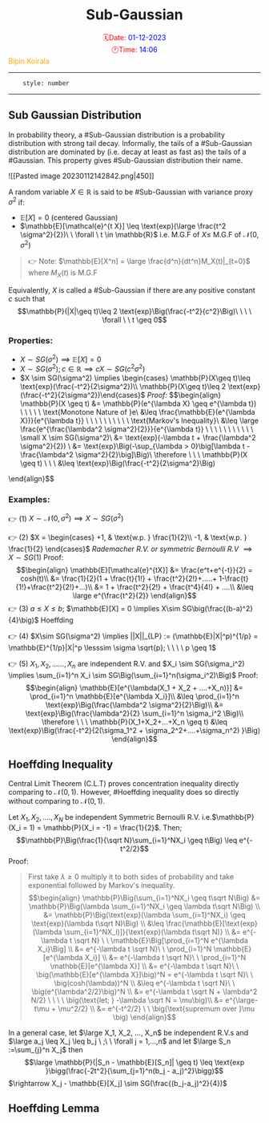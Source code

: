 <center> <h1> Sub-Gaussian </h1></center>
<center><span style="color: red">🗓️Date: </span><span style="color: blue">01-12-2023</span></center> 
<center><span style="color: red">🕐Time: </span><span style="color: blue">14:06</span></center><right><span style="color: orange">Bipin Koirala
</span></right><hr>

```toc
	style: number
```
<hr>

## Sub Gaussian Distribution

In probability theory, a #Sub-Gaussian distribution is a probability distribution with strong tail decay. Informally, the tails of a #Sub-Gaussian distribution are dominated by (i.e. decay at least as fast as) the tails of a #Gaussian. This property gives #Sub-Gaussian distribution their name. 

![[Pasted image 20230112142842.png|450]]

A random variable $X \in \mathbb{R}$ is said to be #Sub-Gaussian with variance proxy $\sigma^2$ if:
* $\mathbb{E}[X] = 0$ (centered Gaussian) 
* $\mathbb{E}[\mathcal{e}^{t X}] \leq \text{exp}(\large \frac{t^2 \sigma^2}{2})\ \ \forall \ t \in \mathbb{R}$        i.e. M.G.F of $X \leq$ M.G.F of $\mathcal{N}(0, \sigma^2)$ 

> 👉 Note: $\mathbb{E}[X^n] = \large \frac{d^n}{dt^n}M_X(t)|_{t=0}$  where $M_X(t)$ is M.G.F

Equivalently, $X$ is called a #Sub-Gaussian if there are any positive constant $c$ such that$$\mathbb{P}(|X|\geq t)\leq 2 \text{exp}\Big(\frac{-t^2}{c^2}\Big)\ \ \ \ \forall \ \ t \geq 0$$
### Properties:

* $X \sim SG(\sigma^2) \implies \mathbb{E}[X]=0$
* $X \sim SG(\sigma^2); c\in\mathbb{R} \implies cX\sim SG(c^2 \sigma^2)$
* $X \sim SG(\sigma^2) \implies \begin{cases} \mathbb{P}(X\geq t)\leq \text{exp}(\frac{-t^2}{2\sigma^2})\\ \mathbb{P}(X\geq t)\leq 2 \text{exp}(\frac{-t^2}{2\sigma^2})\end{cases}$
*Proof:*
$$\begin{align}
\mathbb{P}(X \geq t) &= \mathbb{P}(e^{\lambda X} \geq e^{\lambda t}) \ \ \ \ \ \text{Monotone Nature of }e\\
&\leq \frac{\mathbb{E}(e^{\lambda X})}{e^{\lambda t}} \ \ \ \ \ \ \ \ \ \ \text{Markov's Inequality}\\
&\leq \large \frac{e^{\frac{\lambda^2 \sigma^2}{2}}}{e^{\lambda t}} \ \ \ \ \ \ \ \ \ \ \ \small X \sim SG(\sigma^2)\\
&= \text{exp}(-\lambda t + \frac{\lambda^2 \sigma^2}{2}) \\
&= \text{exp}\Big(-\sup_{\lambda > 0}\big[\lambda t - \frac{\lambda^2 \sigma^2}{2}\big]\Big)\\
\therefore \ \ \ \mathbb{P}(X \geq t) \ \ \ &\leq \text{exp}\Big(\frac{-t^2}{2\sigma^2}\Big) 

\end{align}$$

### Examples:
👉 (1) $X \sim \mathcal{N}(0, \sigma^2) \implies X \sim SG(\sigma^2)$

👉 (2) $X = \begin{cases} +1, & \text{w.p. } \frac{1}{2}\\ -1, & \text{w.p. } \frac{1}{2} \end{cases}$      *Rademacher R.V. or symmetric Bernoulli R.V* $\implies X \sim SG(1)$
Proof:
$$\begin{align}
\mathbb{E}[\mathcal{e}^{tX}] &= \frac{e^t+e^{-t}}{2} = cosh(t)\\
&= \frac{1}{2}(1 + \frac{t}{1!} + \frac{t^2}{2!}+.....+ 1-\frac{t}{1!}+\frac{t^2}{2!}+...)\\
&= 1 + \frac{t^2}{2!} + \frac{t^4}{4!} + ....\\
&\leq \large e^{\frac{t^2}{2}}
\end{align}$$
👉 (3) $a \leq X \leq b$; $\mathbb{E}[X] = 0 \implies X\sim SG\big(\frac{(b-a)^2}{4}\big)$  Hoeffding

👉 (4) $X\sim SG(\sigma^2) \implies ||X||_{LP} := (\mathbb{E}|X|^p)^{1/p} = \mathbb{E}^{1/p}|X|^p \lesssim \sigma \sqrt{p}; \ \ \ \ p \geq 1$

👉 (5) $X_1, X_2, ......, X_n$ are independent R.V. and $X_i \sim SG(\sigma_i^2) \implies \sum_{i=1}^n X_i \sim SG\Big(\sum_{i=1}^n(\sigma_i^2)\Big)$ 
Proof:
$$\begin{align}
\mathbb{E}[e^{\lambda(X_1 + X_2 + ....+X_n)}] &= \prod_{i=1}^n \mathbb{E}[e^{\lambda X_i}]\\
&\leq \prod_{i=1}^n \text{exp}\Big(\frac{\lambda^2 \sigma^2}{2}\Big)\\
&= \text{exp}\Big(\frac{\lambda^2}{2} \sum_{i=1}^n \sigma_i^2 \Big)\\
\therefore \ \ \ \mathbb{P}(X_1+X_2+...+X_n \geq t) &\leq \text{exp}\Big(\frac{-t^2}{2(\sigma_1^2 + \sigma_2^2+....+\sigma_n^2)  }\Big)
\end{align}$$
## Hoeffding Inequality

Central Limit Theorem (C.L.T) proves concentration inequality directly comparing to $\mathcal{N}(0,1)$. However, #Hoeffding inequality does so directly without comparing to $\mathcal{N}(0,1)$.

Let $X_1, X_2, ...., X_N$ be independent Symmetric Bernoulli R.V. i.e.$\mathbb{P}(X_i = 1) = \mathbb{P}(X_i = -1) = \frac{1}{2}$.  Then;$$\mathbb{P}\Big(\frac{1}{\sqrt N}\sum_{i=1}^NX_i \geq t\Big) \leq e^{-t^2/2}$$
Proof:
>First take $\lambda \geq 0$ multiply it to both sides of probability and take exponential followed by Markov's inequality.
>$$\begin{align}
\mathbb{P}\Big(\sum_{i=1}^NX_i \geq t\sqrt N\Big) &= \mathbb{P}\Big(\lambda \sum_{i=1}^NX_i \geq \lambda t\sqrt N\Big) \\
&= \mathbb{P}\Big(\text{exp}(\lambda \sum_{i=1}^NX_i) \geq \text{exp}(\lambda t\sqrt N)\Big) \\
&\leq \frac{\mathbb{E}[\text{exp}(\lambda \sum_{i=1}^NX_i)]}{\text{exp}(\lambda t\sqrt N)} \\
&= e^{-\lambda t \sqrt N} \ \  \mathbb{E}\Big[\prod_{i=1}^N e^{\lambda X_i}\Big] \\
&= e^{-\lambda t \sqrt N}\ \ \prod_{i=1}^N \mathbb{E}[e^{\lambda X_i}] \\
&= e^{-\lambda t \sqrt N}\ \ \prod_{i=1}^N \mathbb{E}[e^{\lambda X}] \\
&= e^{-\lambda t \sqrt N}\ \  \big(\mathbb{E}[e^{\lambda X}]\big)^N = e^{-\lambda t \sqrt N}\ \  \big(cosh(\lambda))^N \\
&\leq e^{-\lambda t \sqrt N}\ \  \big(e^{\lambda^2/2}\big)^N \\
&= e^{-\lambda t \sqrt N + \lambda^2 N/2} \ \ \ \ \big(\text{let; } -\lambda \sqrt N = \mu\big)\\
&= e^{\large-t\mu + \mu^2/2} \\
&= e^{-t^2/2} \ \ \big(\text{supremum over }\mu \big)
\end{align}$$

In a general case, let $\large X_1, X_2, ..., X_n$ be independent R.V.s and $\large a_j \leq X_j \leq b_j \ ;\ \ \forall j = 1,...,n$ and let $\large S_n :=\sum_{j}^n X_j$ then $$\large \mathbb{P}(|S_n - \mathbb{E}[S_n]| \geq t) \leq \text{exp }\bigg(\frac{-2t^2}{\sum_{j=1}^n(b_j - a_j)^2}\bigg)$$
$\rightarrow X_j - \mathbb{E}[X_j] \sim SG(\frac{(b_j-a_j)^2}{4})$ 

## Hoeffding Lemma


